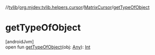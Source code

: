 //[tvlib](../../../index.md)/[org.mjdev.tvlib.helpers.cursor](../index.md)/[MatrixCursor](index.md)/[getTypeOfObject](get-type-of-object.md)

# getTypeOfObject

[androidJvm]\
open fun [getTypeOfObject](get-type-of-object.md)(obj: [Any](https://kotlinlang.org/api/latest/jvm/stdlib/kotlin/-any/index.html)): [Int](https://kotlinlang.org/api/latest/jvm/stdlib/kotlin/-int/index.html)
